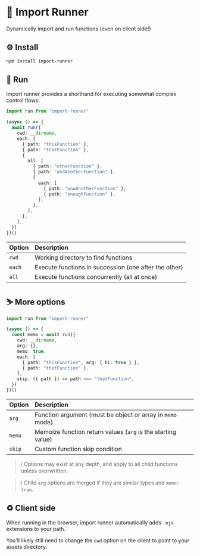 # 👟 Import Runner

Dynamically import and run functions (even on client side!)

## ⚙️ Install

```bash
npm install import-runner
```

## 🏃 Run

Import runner provides a shorthand for executing somewhat complex control flows:

```typescript
import run from "import-runner"

(async () => {
  await run({
    cwd: __dirname,
    each: [
      { path: "thisFunction" },
      { path: "thatFunction" },
      {
        all: [
          { path: "otherFunction" },
          { path: "andAnotherFunction" },
          {
            each: [
              { path: "wowAnotherFunction" },
              { path: "enoughFunction" },
            ],
          },
        ],
      },
    ],
  })
})()
```

| Option | Description |
| :--- | :--- |
| `cwd` | Working directory to find functions |
| `each` | Execute functions in succession (one after the other) |
| `all` | Execute functions concurrently (all at once) |

## ⛷️ More options

```typescript
import run from "import-runner"

(async () => {
  const memo = await run({
    cwd: __dirname,
    arg: {},
    memo: true,
    each: [
      { path: "thisFunction", arg: { hi: true } },
      { path: "thatFunction" },
    ],
    skip: ({ path }) => path === "thatFunction",
  })
})()
```

| Option | Description |
| :--- | :--- |
| `arg` | Function argument (must be object or array in `memo` mode) |
| `memo` | Memoize function return values (`arg` is the starting value) |
| `skip` | Custom function skip condition |

> ℹ️ Options may exist at any depth, and apply to all child functions unless overwritten.

> ℹ️ Child `arg` options are merged if they are similar types and `memo: true`.

## ♻️ Client side

When running in the browser, import runner automatically adds `.mjs` extensions to your path.

You'll likely still need to change the `cwd` option on the client to point to your assets directory.